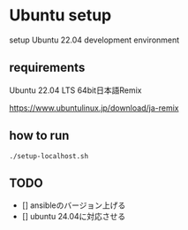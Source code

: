 # Ubuntu setup

setup Ubuntu 22.04 development environment

## requirements

Ubuntu 22.04 LTS 64bit日本語Remix

https://www.ubuntulinux.jp/download/ja-remix

## how to run

```shell
./setup-localhost.sh
```

## TODO

- [] ansibleのバージョン上げる
- [] ubuntu 24.04に対応させる
